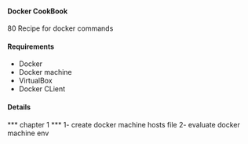#### Docker CookBook
80 Recipe for docker commands
#### Requirements
- Docker
- Docker machine
- VirtualBox
- Docker CLient

#### Details

*** chapter 1 ***
1- create docker machine hosts file
2- evaluate docker machine env



